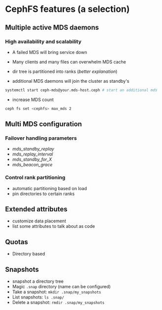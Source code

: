 <!-- .slide: data-state="section-break-2" id="CephFS features" data-timing="10s" -->
# CephFS features (a selection)


<!-- .slide: data-state="normal" id="multi-mds" data-menu-title="Scale and HA" -->
## Multiple active MDS daemons
### High availability and scalability

* A failed MDS will bring service down
* Many clients and many files can overwhelm MDS cache

* dir tree is partitioned into ranks (*better explanation*)
* additional MDS daemons will join the cluster as standby's

```bash
systemctl start ceph-mds@your.mds-host.ceph # start an additional mds
```

* increase MDS count

```sh
ceph fs set <cephfs> max_mds 2
```


<!-- .slide: data-state="normal" id="multi-mds-config" data-menu-title="HA config" -->
## Multi MDS configuration
### Failover handling parameters
* *mds_standby_replay*
* *mds_replay_interval*
* *mds_standby_for_X*
* *mds_beacon_grace*

### Control rank partitioning
* automatic partitioning based on load
* pin directories to certain ranks


<!-- .slide: data-state="normal" id="intro-features" data-menu-title="Agenda" -->
## Extended attributes
* customize data placement
* list some attributes to talk about as code


<!-- .slide: data-state="normal" id="intro-features" data-menu-title="Agenda" -->
## Quotas
* Directory based


<!-- .slide: data-state="normal" id="intro-features" data-menu-title="Agenda" -->
## Snapshots
* snapshot a directory tree
* Magic `.snap` directory (name can be configured)
* Take a snapshot: `mkdir .snap/my_snapshots`
* List snapshots: `ls .snap/`
* Delete a snapshot: `rmdir .snap/my_snapshots`

